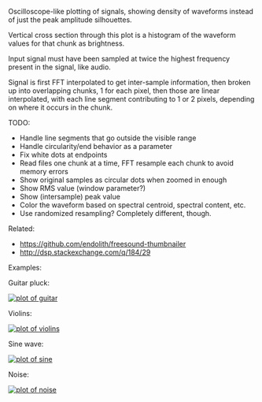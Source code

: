 Oscilloscope-like plotting of signals, showing density of waveforms instead 
of just the peak amplitude silhouettes.

Vertical cross section through this plot is a histogram of the waveform values 
for that chunk as brightness.

Input signal must have been sampled at twice the highest frequency present in
the signal, like audio.

Signal is first FFT interpolated to get inter-sample information, then broken
up into overlapping chunks, 1 for each pixel, then those are linear
interpolated, with each line segment contributing to 1 or 2 pixels, depending
on where it occurs in the chunk.

TODO:

- Handle line segments that go outside the visible range
- Handle circularity/end behavior as a parameter
 - Fix white dots at endpoints
- Read files one chunk at a time, FFT resample each chunk to avoid memory errors
- Show original samples as circular dots when zoomed in enough
- Show RMS value (window parameter?)
- Show (intersample) peak value
- Color the waveform based on spectral centroid, spectral content, etc.
- Use randomized resampling?  Completely different, though.

Related: 

- https://github.com/endolith/freesound-thumbnailer  
- http://dsp.stackexchange.com/q/184/29

Examples:

Guitar pluck:

[![plot of guitar](https://farm1.staticflickr.com/306/19701397555_58444c1ee0_z.jpg)](https://flic.kr/p/w1WP7c)

Violins:

[![plot of violins](https://farm1.staticflickr.com/422/19737001541_09726ae0c5_z.jpg)](https://flic.kr/p/w56hW2)

Sine wave:

[![plot of sine](https://farm1.staticflickr.com/417/19201290270_a91a64774e_z.jpg)](https://flic.kr/p/vfKCCN)

Noise:

[![plot of noise](https://farm1.staticflickr.com/395/19112954693_58b3ea3532_z.jpg)](https://flic.kr/p/v7WTxB)